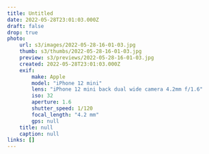 ```yaml
---
title: Untitled
date: 2022-05-28T23:01:03.000Z
draft: false
drop: true
photo:
    url: s3/images/2022-05-28-16-01-03.jpg
    thumb: s3/thumbs/2022-05-28-16-01-03.jpg
    preview: s3/previews/2022-05-28-16-01-03.jpg
    created: 2022-05-28T23:01:03.000Z
    exif:
        make: Apple
        model: "iPhone 12 mini"
        lens: "iPhone 12 mini back dual wide camera 4.2mm f/1.6"
        iso: 32
        aperture: 1.6
        shutter_speed: 1/120
        focal_length: "4.2 mm"
        gps: null
    title: null
    caption: null
links: []
---
```

